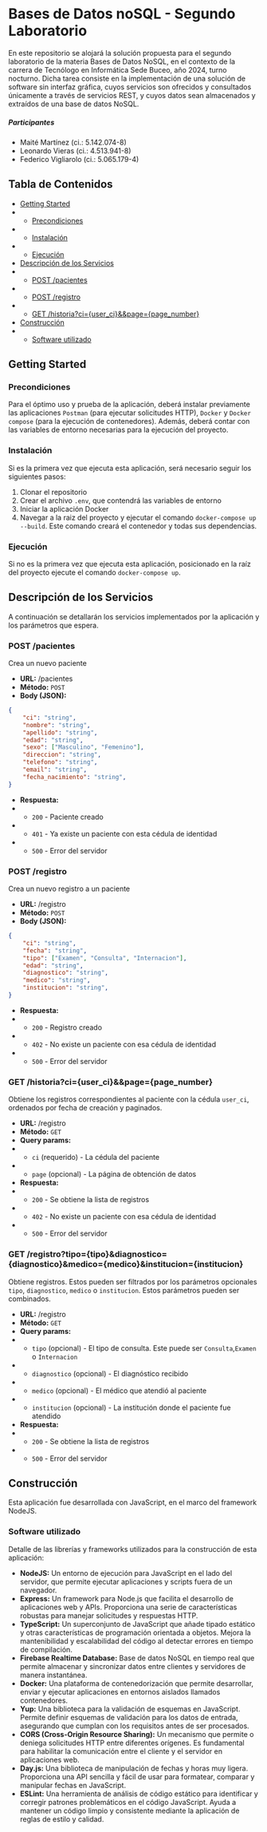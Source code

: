 # Bases de Datos noSQL - Segundo Laboratorio
En este repositorio se alojará la solución propuesta para el segundo laboratorio de la materia Bases de Datos NoSQL, en el contexto de la carrera de Tecnólogo en Informática Sede Buceo, año 2024, turno nocturno.
Dicha tarea consiste en la implementación de una solución de software
sin interfaz gráfica, cuyos servicios son ofrecidos y consultados únicamente a
través de servicios REST, y cuyos datos sean almacenados y extraídos de una base
de datos NoSQL.

##### Participantes
* Maité Martínez (ci.: 5.142.074-8)
* Leonardo Vieras (ci.: 4.513.941-8)
* Federico Vigliarolo (ci.: 5.065.179-4)

## Tabla de Contenidos
- [Getting Started](#getting-started)
- - [Precondiciones](#precondiciones)
- - [Instalación](#instalación)
- - [Ejecución](#ejecución)
- [Descripción de los Servicios](#descripción-de-los-servicios)
- - [POST /pacientes](#post-pacientes)
- - [POST /registro](#post-registro)
- - [GET /historia?ci={user_ci}&&page={page_number}](#get-historiaciuser_cipagepage_number)
- [Construcción](#construcción)
- - [Software utilizado](#software-utilizado)


## Getting Started

### Precondiciones
Para el óptimo uso y prueba de la aplicación, deberá instalar previamente las aplicaciones `Postman` (para ejecutar solicitudes HTTP), `Docker` y `Docker compose` (para la ejecución de contenedores).
Además, deberá contar con las variables de entorno necesarias para la ejecución del proyecto.

### Instalación
Si es la primera vez que ejecuta esta aplicación, será necesario seguir los siguientes pasos:
1. Clonar el repositorio
2. Crear el archivo `.env`, que contendrá las variables de entorno
3. Iniciar la aplicación Docker
4. Navegar a la raiz del proyecto y ejecutar el comando `docker-compose up --build`. Este comando creará el contenedor y todas sus dependencias.

### Ejecución
Si no es la primera vez que ejecuta esta aplicación, posicionado en la raíz del proyecto ejecute el comando `docker-compose up`.

## Descripción de los Servicios
A continuación se detallarán los servicios implementados por la aplicación y los parámetros que espera.

### POST /pacientes
Crea un nuevo paciente
- **URL:** /pacientes
- **Método:** `POST`
- **Body (JSON):**
```json
{
	"ci": "string",
	"nombre": "string",
	"apellido": "string",
	"edad": "string",
	"sexo": ["Masculino", "Femenino"],
	"direccion": "string",
	"telefono": "string",
	"email": "string",
	"fecha_nacimiento": "string",
}
```
- **Respuesta:**
- - `200` - Paciente creado
- - `401` - Ya existe un paciente con esta cédula de identidad
- - `500` - Error del servidor

### POST /registro
Crea un nuevo registro a un paciente
- **URL:** /registro
- **Método:** `POST`
- **Body (JSON):**
```json
{
	"ci": "string",
	"fecha": "string",
	"tipo": ["Examen", "Consulta", "Internacion"],
	"edad": "string",
	"diagnostico": "string",
	"medico": "string",
	"institucion": "string",
}
```
- **Respuesta:**
- - `200` - Registro creado
- - `402` - No existe un paciente con esa cédula de identidad
- - `500` - Error del servidor

### GET /historia?ci={user_ci}&&page={page_number}
Obtiene los registros correspondientes al paciente con la cédula `user_ci`, ordenados por fecha de creación y paginados.
- **URL:** /registro
- **Método:** `GET`
- **Query params:**
- - `ci` (requerido) - La cédula del paciente
- - `page` (opcional) - La página de obtención de datos
- **Respuesta:**
- - `200` - Se obtiene la lista de registros
- - `402` - No existe un paciente con esa cédula de identidad
- - `500` - Error del servidor

### GET /registro?tipo={tipo}&diagnostico={diagnostico}&medico={medico}&institucion={institucion}
Obtiene registros. Estos pueden ser filtrados por los parámetros opcionales `tipo`, `diagnostico`, `medico` o `institucion`.
Estos parámetros pueden ser combinados.
- **URL:** /registro
- **Método:** `GET`
- **Query params:**
- - `tipo` (opcional) - El tipo de consulta. Este puede ser `Consulta`,`Examen` o `Internacion`
- - `diagnostico` (opcional) - El diagnóstico recibido
- - `medico` (opcional) - El médico que atendió al paciente
- - `institucion` (opcional) - La institución donde el paciente fue atendido
- **Respuesta:**
- - `200` - Se obtiene la lista de registros
- - `500` - Error del servidor

## Construcción
Esta aplicación fue desarrollada con JavaScript, en el marco del framework NodeJS.

### Software utilizado
Detalle de las librerías y frameworks utilizados para la construcción de esta aplicación:

* **NodeJS:** Un entorno de ejecución para JavaScript en el lado del servidor, que permite ejecutar aplicaciones y scripts fuera de un navegador.
* **Express:** Un framework para Node.js que facilita el desarrollo de aplicaciones web y APIs. Proporciona una serie de características robustas para manejar solicitudes y respuestas HTTP.
* **TypeScript:** Un superconjunto de JavaScript que añade tipado estático y otras características de programación orientada a objetos. Mejora la mantenibilidad y escalabilidad del código al detectar errores en tiempo de compilación.
* **Firebase Realtime Database:** Base de datos NoSQL en tiempo real que permite almacenar y sincronizar datos entre clientes y servidores de manera instantánea.
* **Docker:** Una plataforma de contenedorización que permite desarrollar, enviar y ejecutar aplicaciones en entornos aislados llamados contenedores.
* **Yup:** Una biblioteca para la validación de esquemas en JavaScript. Permite definir esquemas de validación para los datos de entrada, asegurando que cumplan con los requisitos antes de ser procesados.
* **CORS (Cross-Origin Resource Sharing):** Un mecanismo que permite o deniega solicitudes HTTP entre diferentes orígenes. Es fundamental para habilitar la comunicación entre el cliente y el servidor en aplicaciones web.
* **Day.js:** Una biblioteca de manipulación de fechas y horas muy ligera. Proporciona una API sencilla y fácil de usar para formatear, comparar y manipular fechas en JavaScript.
* **ESLint:** Una herramienta de análisis de código estático para identificar y corregir patrones problemáticos en el código JavaScript. Ayuda a mantener un código limpio y consistente mediante la aplicación de reglas de estilo y calidad.
